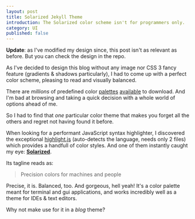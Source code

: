 ```yaml
---
layout: post
title: Solarized Jekyll Theme
introduction: The Solarized color scheme isn't for programmers only.
category: UI
published: false
---
```


**Update**: as I've modified my design since, this post isn't as relevant as before. But you can check the design in the repo.

As I've decided to design this blog without any image nor CSS 3 fancy feature (gradients & shadows particularly), I had to come up with a perfect color scheme, pleasing to read and visually balanced.

There are *millions* of predefined color [palettes](http://kuler.adobe.com/) [available](http://www.colourlovers.com/palettes) to download. And I'm bad at browsing and taking a quick decision with a whole world of options ahead of me.

So I had to find that *one* particular color theme that makes you forget all the others and regret not having found it before.

When looking for a performant JavaScript syntax highlighter, I discovered the exceptional [highlight.js](http://softwaremaniacs.org/soft/highlight/en/) (auto-detects the language, needs only 2 files) which provides a handfull of color styles. And one of them instantly caught my eye: **[Solarized](http://ethanschoonover.com/solarized)**.

Its tagline reads as:

> Precision colors for machines and people

Precise, it is. Balanced, too. And gorgeous, hell yeah!
It's a color palette meant for terminal and gui applications, and works incredibly well as a theme for IDEs & text editors.

Why not make use for it in a *blog* theme?
